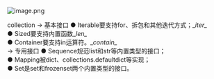 ![image.png](https://prod-files-secure.s3.us-west-2.amazonaws.com/cf1f3a5b-8505-4452-8168-8f40ca94618c/bc128153-8ae9-4139-a2c6-d3c08e0a51bc/image.png)

collection
 → 基本接口
● Iterable要支持for、拆包和其他迭代方式；\__iter\__    
● Sized要支持内置函数\__len\__   
● Container要支持in运算符。\__contain\__   
 → 专用接口
● Sequence规范list和str等内置类型的接口；   
● Mapping被dict、collections.defaultdict等实现；   
● Set是set和frozenset两个内置类型的接口。   
